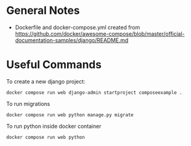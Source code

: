 # General Notes
- Dockerfile and docker-compose.yml created from https://github.com/docker/awesome-compose/blob/master/official-documentation-samples/django/README.md


# Useful Commands

To create a new django project:
```
docker compose run web django-admin startproject composeexample .
```

To run migrations
```
docker compose run web python manage.py migrate
```

To run python inside docker container
```
docker compose run web python
```
